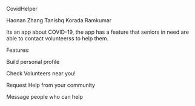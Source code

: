 CovidHelper

Haonan Zhang Tanishq Korada Ramkumar

Its an app about COVID-19,  the app has a feature that seniors in need are able to contact volunteerss to help them.

Features:

Build personal profile

Check Volunteers near you!

Request Help from your community

Message people who can help
